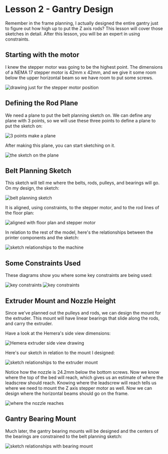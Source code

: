 # Lesson 2 - Gantry Design

Remember in the frame planning, I actually designed the entire gantry just to figure out how high up to put the Z axis rods? This lesson will cover those sketches in detail. After this lesson, you will be an expert in using constraints.

## Starting with the motor

I knew the stepper motor was going to be the highest point. The dimensions of a NEMA 17 stepper motor is 42mm x 42mm, and we give it some room below the upper horizontal beam so we have room to put some screws.

![drawing just for the stepper motor position](/images/lesson2/steppermotorpositionsketch.png)

## Defining the Rod Plane

We need a plane to put the belt planning sketch on. We can define any plane with 3 points, so we will use these three points to define a plane to put the sketch on:

![3 points make a plane](/images/lesson2/definerodplane.png)

After making this plane, you can start sketching on it.

![the sketch on the plane](/images/lesson2/starttheplan2.png)

## Belt Planning Sketch

This sketch will tell me where the belts, rods, pulleys, and bearings will go. On my design, the sketch:

![belt planning sketch](/images/lesson2/beltplanningsketch.png)

It is aligned, using constraints, to the stepper motor, and to the rod lines of the floor plan:

![aligned with floor plan and stepper motor](/images/lesson2/planalignedwithfloorplan.png)

In relation to the rest of the model, here's the relationships between the printer components and the sketch:

![sketch relationships to the machine](/images/lesson2/beltplanningsketch_matchup.png)

## Some Constraints Used

These diagrams show you where some key constraints are being used:

![key constraints](/images/lesson2/beltplanningsketch_constraints1.png)
![key constraints](/images/lesson2/beltplanningsketch_constraints2.png)

## Extruder Mount and Nozzle Height

Since we've planned out the pulleys and rods, we can design the mount for the extruder. This mount will have linear bearings that slide along the rods, and carry the extruder.

Have a look at the Hemera's side view dimensions:

![Hemera extruder side view drawing](/images/lesson2/hemerasidedrawing.png)

Here's our sketch in relation to the mount I designed:

![sketch relationships to the extruder mount](/images/lesson2/beltplanningtohemeramount.png)

Notice how the nozzle is 24.2mm below the bottom screws. Now we know where the top of the bed will reach, which gives us an estimate of where the leadscrew should reach. Knowing where the leadscrew will reach tells us where we need to mount the Z axis stepper motor as well. Now we can design where the horizontal beams should go on the frame.

![where the nozzle reaches](/images/lesson2/wheretoputhbars.png)

## Gantry Bearing Mount

Much later, the gantry bearing mounts will be designed and the centers of the bearings are constrained to the belt planning sketch:

![sketch relationships with bearing mount](/images/lesson2/beltplantobearingmount.png)
